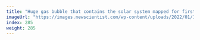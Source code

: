 ```yaml
---
title: "Huge gas bubble that contains the solar system mapped for first time"
imageUrl: "https://images.newscientist.com/wp-content/uploads/2022/01/12151302/PRI_218192335.jpg?width=600"
index: 285
weight: 285
---
```


